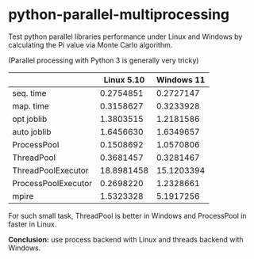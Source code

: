 # python-parallel-multiprocessing

Test python parallel libraries performance under Linux and Windows 
by calculating the Pi value via Monte Carlo algorithm. 

(Parallel processing with Python 3 is generally very tricky)

|                     | Linux 5.10 | Windows 11 |
|---------------------|------------|------------|
| seq. time           | 0.2754851  | 0.2727147  |
| map. time           | 0.3158627  | 0.3233928  |
| opt joblib          | 1.3803515  | 1.2181586  |
| auto joblib         | 1.6456630  | 1.6349657  |
| ProcessPool         | 0.1508692  | 1.0570806  |
| ThreadPool          | 0.3681457  | 0.3281467  |
| ThreadPoolExecutor  | 18.8981458 | 15.1203394 |
| ProcessPoolExecutor | 0.2698220  | 1.2328661  |
| mpire               | 1.5323328  | 5.1917256  |

For such small task, ThreadPool is better in Windows and ProcessPool in faster in Linux.

**Conclusion:** use process backend with Linux and threads backend with Windows.
